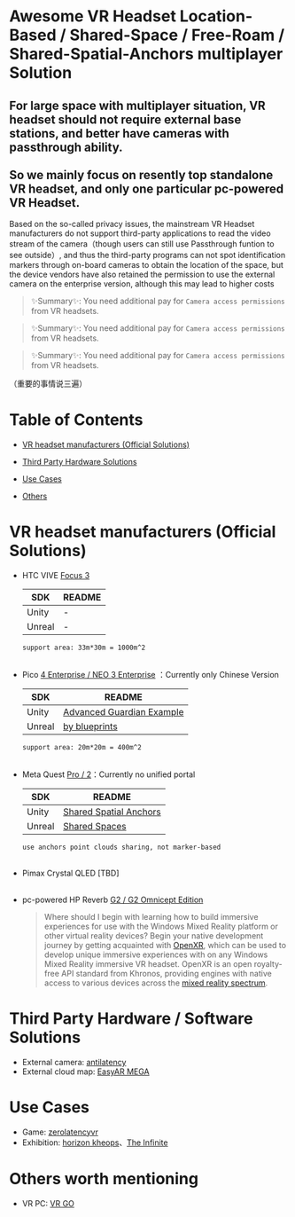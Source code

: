 # Awesome VR Headset Location-Based / Shared-Space / Free-Roam / Shared-Spatial-Anchors multiplayer Solution

## For large space with multiplayer situation, VR headset should not require external base stations, and better have cameras with passthrough ability.<br/><br/> So we mainly focus on resently top standalone VR headset, and only one particular pc-powered VR Headset.

Based on the so-called privacy issues, the mainstream VR Headset manufacturers do not support third-party applications to read the video stream of the camera（though users can still use Passthrough funtion to see outside）, and thus the third-party programs can not spot identification markers through on-board cameras to obtain the location of the space, but the device vendors have also retained the permission to use the external camera on the enterprise version, although this may lead to higher costs

> ✨Summary✨: You need additional pay for `Camera access permissions` from VR headsets.

> ✨Summary✨: You need additional pay for `Camera access permissions` from VR headsets.

> ✨Summary✨: You need additional pay for `Camera access permissions` from VR headsets.

（重要的事情说三遍）

# Table of Contents
<!-- MarkdownTOC depth=4 -->

- [VR headset manufacturers (Official Solutions)](#VR)
- [Third Party Hardware Solutions](#TPH)
- [Use Cases](#TPS)
- [Others](#Others)

  <a name="VR"></a>

# VR headset manufacturers (Official Solutions)

- HTC VIVE [Focus 3](https://business.vive.com/mea-en/solutions/vive-location-based-software-suite)

  | SDK | README |
  | ------ | ------ |
  | Unity | - |
  | Unreal | - |

  `support area: 33m*30m = 1000m^2`
<br/><br/>
- Pico [4 Enterprise / NEO 3 Enterprise](https://business.picoxr.com/cn/doc/Enterprise-Settings-LBE-v1.2) ：Currently only Chinese Version

  | SDK | README |
  | ------ | ------ |
  | Unity | [Advanced Guardian Example](https://github.com/picoxr/Advanced-Guardian-Example/blob/main/README.md) |
  | Unreal | [by blueprints](https://pdocor.pico-interactive.com/reference/unreal/xr/12832/enable-large-space/) |

  `support area: 20m*20m = 400m^2`
<br/><br/>
- Meta Quest [Pro / 2](https://developer.oculus.com/blog/build-local-multiplayer-experiences-shared-spatial-anchors)：Currently no unified portal

  | SDK | README |
  | ------ | ------ |
  | Unity | [Shared Spatial Anchors](https://github.com/oculus-samples/Unity-SharedSpatialAnchors/blob/main/README.md) |
  | Unreal | [Shared Spaces](https://github.com/oculus-samples/Unreal-SharedSpaces/blob/main-5.x/README.md) |

  `use anchors point clouds sharing, not marker-based`
<br/><br/>
- Pimax Crystal QLED [TBD]
<br/><br/>  
- pc-powered HP Reverb [G2 / G2 Omnicept Edition](https://learn.microsoft.com/en-us/windows/mixed-reality/enthusiast-guide/enterprise-lbe-faq) 

  > Where should I begin with learning how to build immersive experiences for use with the Windows Mixed Reality platform or other virtual reality devices?
Begin your native development journey by getting acquainted with [OpenXR](https://learn.microsoft.com/en-us/windows/mixed-reality/develop/native/openxr), which can be used to develop unique immersive experiences with on any Windows Mixed Reality immersive VR headset. OpenXR is an open royalty-free API standard from Khronos, providing engines with native access to various devices across the [mixed reality spectrum](https://learn.microsoft.com/en-us/windows/mixed-reality/discover/mixed-reality).
  > 
  
<a name="TPH"></a>

# Third Party Hardware / Software Solutions

- External camera: [antilatency](https://antilatency.com/)
- External cloud map: [EasyAR MEGA](https://www.bilibili.com/video/BV1Zg4y1c7CS/?spm_id_from=333.999.0.0&vd_source=ba8f33ad83a9dcb49b3b3813840bed1d)

<a name="TPS"></a>

# Use Cases

- Game: [zerolatencyvr](https://zerolatencyvr.com/games/) 
- Exhibition: [horizon kheops](https://horizonkheops.com/en/home/)、[The Infinite](https://theinfiniteexperience.world/en)


<a name="Others"></a>

# Others worth mentioning
- VR PC: [VR GO](https://www.zotac.com/us/product/mini_pcs/vr-go-40-windows-11-pro)

